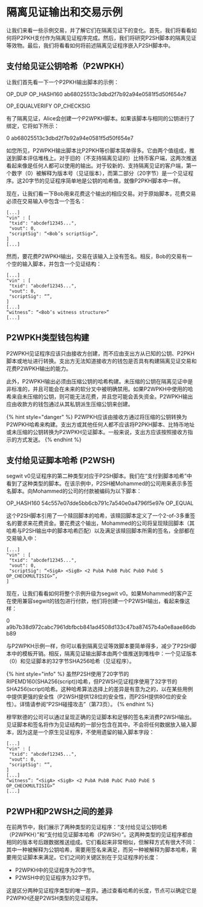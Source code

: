 # 隔离见证输出和交易示例

让我们来看一些示例交易，并了解它们在隔离见证下的变化。首先，我们将看看如何将P2PKH支付作为隔离见证程序完成。然后，我们将研究P2SH脚本的隔离见证等效物。最后，我们将看看如何将前述隔离见证程序嵌入P2SH脚本中。

## 支付给见证公钥哈希（P2WPKH）

让我们首先看一下一个P2PKH输出脚本的示例：

OP\_DUP OP\_HASH160 ab68025513c3dbd2f7b92a94e0581f5d50f654e7&#x20;

OP\_EQUALVERIFY OP\_CHECKSIG

有了隔离见证，Alice会创建一个P2WPKH脚本。如果该脚本与相同的公钥进行了绑定，它将如下所示：

0 ab68025513c3dbd2f7b92a94e0581f5d50f654e7

如您所见，P2WPKH输出脚本比P2PKH等价脚本简单得多。它由两个值组成，推送到脚本评估堆栈上。对于旧的（不支持隔离见证的）比特币客户端，这两次推送看起来像是任何人都可以使用的输出。对于较新的、支持隔离见证的客户端，第一个数字（0）被解释为版本号（见证版本），而第二部分（20字节）是一个见证程序。这20字节的见证程序简单地是公钥的哈希值，就像P2PKH脚本中一样。&#x20;

现在，让我们看一下Bob用来花费这个输出的相应交易。对于原始脚本，花费交易必须在交易输入中包含一个签名：

```
[...]
"vin" : [
 "txid": "abcdef12345...",
 "vout": 0,
 "scriptSig": “<Bob’s scriptSig>”,
]
[...]
```

然而，要花费P2WPKH输出，交易在该输入上没有签名。相反，Bob的交易有一个空的输入脚本，并包含一个见证结构：

```
[...]
"vin" : [
 "txid": "abcdef12345...",
 "vout": 0,
 "scriptSig": “”,
]
[...]
“witness”: “<Bob’s witness structure>”
[...]
```

## P2WPKH类型钱包构建

P2WPKH见证程序应该只由接收方创建，而不应由支出方从已知的公钥、P2PKH脚本或地址进行转换。支出方无法知道接收方的钱包是否具有构建隔离见证交易和花费P2WPKH输出的能力。

此外，P2WPKH输出必须由压缩公钥的哈希构建。未压缩的公钥在隔离见证中是非标准的，并且可能会在未来的软分叉中被明确禁用。如果P2WPKH中使用的哈希来自未压缩的公钥，则可能无法花费，并且您可能会丢失资金。P2WPKH输出应由收款方的钱包通过从其私钥派生压缩公钥来创建。&#x20;

{% hint style="danger" %}
P2WPKH应该由接收方通过将压缩的公钥转换为P2WPKH哈希来构建。支出方或其他任何人都不应该将P2PKH脚本、比特币地址或未压缩的公钥转换为P2WPKH见证脚本。一般来说，支出方应该按照接收方指示的方式发送。
{% endhint %}

## 支付给见证脚本哈希 (P2WSH)

segwit v0见证程序的第二种类型对应于P2SH脚本。我们在“支付到脚本哈希”中看到了这种类型的脚本。在该示例中，P2SH被Mohammed的公司用来表示多签名脚本。向Mohammed的公司的付款被编码为以下脚本：

OP\_HASH160 54c557e07dde5bb6cb791c7a540e0a4796f5e97e OP\_EQUAL

这个P2SH脚本引用了一个赎回脚本的哈希，该赎回脚本定义了一个2-of-3多重签名的要求来花费资金。要花费这个输出，Mohammed的公司将呈现赎回脚本（其哈希与P2SH输出中的脚本哈希匹配）以及满足该赎回脚本所需的签名，全部都在交易输入中：

```
[...]
"vin" : [
 "txid": "abcdef12345...",
 "vout": 0,
 "scriptSig": “<SigA> <SigB> <2 PubA PubB PubC PubD PubE 5 OP_CHECKMULTISIG>”,
]
```

现在，让我们看看如何将整个示例升级为segwit v0。如果Mohammed的客户正在使用兼容segwit的钱包进行付款，他们将创建一个P2WSH输出，看起来像这样：

0 a9b7b38d972cabc7961dbfbcb841ad4508d133c47ba87457b4a0e8aae86dbb89

与P2WPKH示例一样，你可以看到隔离见证等效脚本要简单得多，减少了P2SH脚本中的模板开销。相反，隔离见证输出脚本由两个值推送到堆栈中：一个见证版本（0）和见证脚本的32字节SHA256哈希（见证程序）。

{% hint style="info" %}
虽然P2SH使用了20字节的RIPEMD160(SHA256(script))哈希，但P2WSH见证程序使用了32字节的SHA256(script)哈希。这种哈希算法选择上的差异是有意为之的，以在某些用例中提供更强的安全性（P2WSH提供128位的安全性，而P2SH提供80位的安全性）。详情请参阅“P2SH碰撞攻击”（第73页）。
{% endhint %}

 穆罕默德的公司可以通过呈现正确的见证脚本和足够的签名来消费P2WSH输出。见证脚本和签名将作为见证结构的一部分包含在其中。不会将任何数据放入输入脚本，因为这是一个原生见证程序，不使用遗留的输入脚本字段：

```
[...]
"vin" : [
 "txid": "abcdef12345...",
 "vout": 0,
 "scriptSig": “”,
]
[...]
“witness”: “<SigA> <SigB> <2 PubA PubB PubC PubD PubE 5 OP_CHECKMULTISIG>”
[...]
```

## P2WPH和P2WSH之间的差异

 在前两节中，我们展示了两种类型的见证程序：“支付给见证公钥哈希（P2WPKH）”和“支付给见证脚本哈希（P2WSH）”。这两种类型的见证程序都由相同的版本号后跟数据推送组成。它们看起来非常相似，但解释方式有很大不同：其中一种被解释为公钥哈希，需要用签名来满足，而另一种被解释为脚本哈希，需要用见证脚本来满足。它们之间的关键区别在于见证程序的长度：

* P2WPKH中的见证程序为20字节。
* P2WSH中的见证程序为32字节。&#x20;

这是区分两种见证程序类型的唯一差异。通过查看哈希的长度，节点可以确定它是P2WPKH还是P2WSH类型的见证程序。
